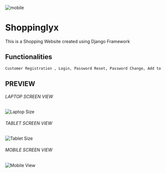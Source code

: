 ![mobile]()
# Shoppinglyx
This is a Shopping Website created using Django Framework

## Functionalities
```bash
Customer Registration , Login, Password Reset, Password Change, Add to Cart, Quantity Update, Paypal Payment Gateway
```

## PREVIEW

###### LAPTOP SCREEN VIEW
![Laptop Size](https://github.com/Rajdeep777/E-Commerce-Django/assets/74129008/15b508cc-54b7-4cd1-9ff6-3e991c7e041a)

###### TABLET SCREEN VIEW
![Tablet Size](https://github.com/Rajdeep777/E-Commerce-Django/assets/74129008/0f4a4384-541e-46d3-ad57-0017a1016328)

###### MOBILE SCREEN VIEW
![Mobile View](https://github.com/Rajdeep777/E-Commerce-Django/assets/74129008/c7c59121-845f-468d-8977-7eac9ec2f73d)

